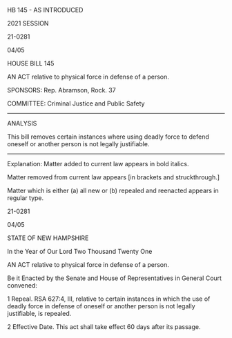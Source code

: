  HB 145 - AS INTRODUCED

 

 

2021 SESSION

 21-0281

 04/05

 

HOUSE BILL 145

 

AN ACT relative to physical force in defense of a person.

 

SPONSORS: Rep. Abramson, Rock. 37

 

COMMITTEE: Criminal Justice and Public Safety

 

-----------------------------------------------------------------

 

ANALYSIS

 

 This bill removes certain instances where using deadly force to defend oneself or another person is not legally justifiable.

 

- - - - - - - - - - - - - - - - - - - - - - - - - - - - - - - - - - - - - - - - - - - - - - - - - - - - - - - - - - - - - - - - - - - - - - - - - - - 

 

Explanation: Matter added to current law appears in bold italics.

 Matter removed from current law appears [in brackets and struckthrough.]

 Matter which is either (a) all new or (b) repealed and reenacted appears in regular type.

 21-0281

 04/05

 

STATE OF NEW HAMPSHIRE

 

In the Year of Our Lord Two Thousand Twenty One

 

AN ACT relative to physical force in defense of a person.

 

Be it Enacted by the Senate and House of Representatives in General Court convened:

 

 1 Repeal. RSA 627:4, III, relative to certain instances in which the use of deadly force in defense of oneself or another person is not legally justifiable, is repealed.

 2 Effective Date. This act shall take effect 60 days after its passage.


